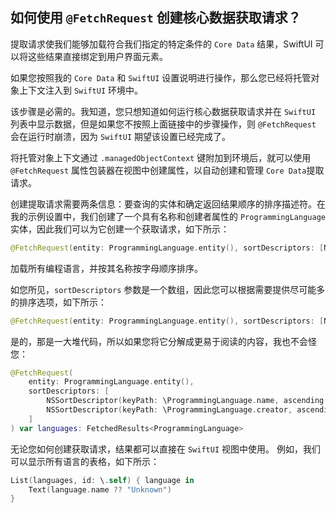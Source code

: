 如何使用 `@FetchRequest` 创建核心数据获取请求？
---

提取请求使我们能够加载符合我们指定的特定条件的 `Core Data` 结果，SwiftUI 可以将这些结果直接绑定到用户界面元素。

如果您按照我的 `Core Data` 和 `SwiftUI` 设置说明进行操作，那么您已经将托管对象上下文注入到 `SwiftUI` 环境中。

该步骤是必需的。我知道，您只想知道如何运行核心数据获取请求并在 `SwiftUI` 列表中显示数据，但是如果您不按照上面链接中的步骤操作，则 `@FetchRequest` 会在运行时崩溃，因为 `SwiftUI` 期望该设置已经完成了。

将托管对象上下文通过 `.managedObjectContext` 键附加到环境后，就可以使用 `@FetchRequest` 属性包装器在视图中创建属性，以自动创建和管理 `Core Data`提取请求。

创建提取请求需要两条信息：要查询的实体和确定返回结果顺序的排序描述符。在我的示例设置中，我们创建了一个具有名称和创建者属性的 `ProgrammingLanguage` 实体，因此我们可以为它创建一个获取请求，如下所示：

```swift
@FetchRequest(entity: ProgrammingLanguage.entity(), sortDescriptors: [NSSortDescriptor(keyPath: \ProgrammingLanguage.name, ascending: true)]) var languages: FetchedResults<ProgrammingLanguage>
```

加载所有编程语言，并按其名称按字母顺序排序。

如您所见，`sortDescriptors` 参数是一个数组，因此您可以根据需要提供尽可能多的排序选项，如下所示：

```swift
@FetchRequest(entity: ProgrammingLanguage.entity(), sortDescriptors: [NSSortDescriptor(keyPath: \ProgrammingLanguage.name, ascending: true), NSSortDescriptor(keyPath: \ProgrammingLanguage.creator, ascending: false)]) var languages: FetchedResults<ProgrammingLanguage>
```

是的，那是一大堆代码，所以如果您将它分解成更易于阅读的内容，我也不会怪您：

```swift
@FetchRequest(
    entity: ProgrammingLanguage.entity(),
    sortDescriptors: [
        NSSortDescriptor(keyPath: \ProgrammingLanguage.name, ascending: true),
        NSSortDescriptor(keyPath: \ProgrammingLanguage.creator, ascending: false)
    ]
) var languages: FetchedResults<ProgrammingLanguage>
```

无论您如何创建获取请求，结果都可以直接在 `SwiftUI` 视图中使用。 例如，我们可以显示所有语言的表格，如下所示：

```swift
List(languages, id: \.self) { language in
    Text(language.name ?? "Unknown")
}
```